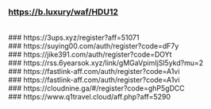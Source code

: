 ### https://b.luxury/waf/HDU12
<br>
### https://3ups.xyz/register?aff=51071
<br>
### https://suying00.com/auth/register?code=dF7y
<br>
### https://jike391.com/auth/register?code=DOYt
<br>
### https://rss.6yearsok.xyz/link/gMGaVpimIjSl5ykd?mu=2
<br>
### https://fastlink-aff.com/auth/register?code=A1vi
<br>
### https://fastlink-aff.com/auth/register?code=A1vi
<br>
### https://cloudnine.ga/#/register?code=ghP5gDCC
<br>
### https://www.q1travel.cloud/aff.php?aff=5290
